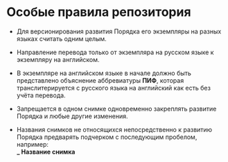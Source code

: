 # Особые правила репозитория

- Для версионирования развития Порядка его экземпляры на разных языках считать одним целым.

- Направление перевода только от экземпляра на русском языке к экземпляру на английском.

- В экземпляре на английском языке в начале должно быть представлено объяснение аббревиатуры **ПИФ**, которая транслитерируется с русского языка на английский как есть без учёта перевода.

- Запрещается в одном снимке одновременно закреплять развитие Порядка и любые другие изменения.

- Названия снимков не относящихся непосредственно к развитию Порядка предварять подчерком с последующим пробелом, например:  
**_ Название снимка**